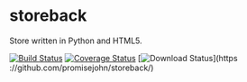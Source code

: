 # storeback
Store written in Python and HTML5.

[![Build Status](https://travis-ci.org/promisejohn/storeback.svg?branch=develop)](https://travis-ci.org/promisejohn/storeback) [![Coverage Status](https://coveralls.io/repos/promisejohn/storeback/badge.svg?branch=develop)](https://coveralls.io/r/promisejohn/storeback?branch=develop) [![Download Status](https://img.shields.io/badge/download-1024%2Fmonth-green.svg)](https    ://github.com/promisejohn/storeback/)
